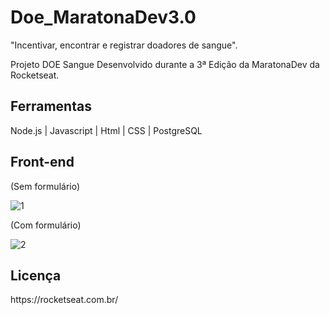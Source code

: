 # Doe_MaratonaDev3.0
"Incentivar, encontrar e registrar doadores de sangue".

Projeto DOE Sangue Desenvolvido durante a 3ª Edição da MaratonaDev da Rocketseat.

<h2>Ferramentas</h2>
Node.js | Javascript | Html | CSS | PostgreSQL 

<h2>Front-end</h2>

(Sem formulário)

![1](https://user-images.githubusercontent.com/61991179/78097106-c3d2d000-73b1-11ea-892e-25c3b198945f.PNG)

(Com formulário)

![2](https://user-images.githubusercontent.com/61991179/78097172-ee248d80-73b1-11ea-8d7c-f121577962d6.PNG)

<h2>Licença</h2>
https://rocketseat.com.br/
